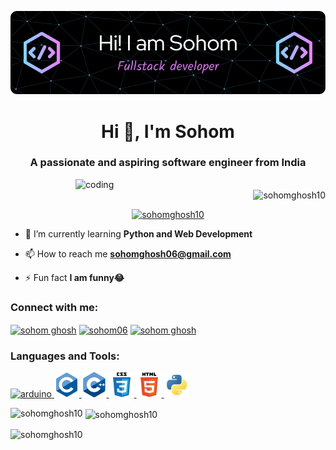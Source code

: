 ![logo](https://github.com/SohomGhosh10/SohomGhosh10/blob/main/github-header-image.png)
<h1 align="center">Hi 👋, I'm Sohom</h1>
<h3 align="center">A passionate and aspiring software engineer from India</h3>

<img align="right" alt="coding" width="400" src="https://user-images.githubusercontent.com/55389276/140866485-8fb1c876-9a8f-4d6a-98dc-08c4981eaf70.gif">
<p align="right"> <img src="https://komarev.com/ghpvc/?username=sohomghosh10&label=Profile%20views&color=0e75b6&style=flat" alt="sohomghosh10" /> </p>

<p align="center"> <a href="https://github.com/ryo-ma/github-profile-trophy"><img src="https://github-profile-trophy.vercel.app/?username=sohomghosh10" alt="sohomghosh10" /></a> </p>

- 🌱 I’m currently learning **Python and Web Development**

- 📫 How to reach me **sohomghosh06@gmail.com**

- ⚡ Fun fact **I am funny😂**

<h3 align="left">Connect with me:</h3>
<p align="left">
<a href="https://fb.com/sohom ghosh" target="blank"><img align="center" src="https://raw.githubusercontent.com/rahuldkjain/github-profile-readme-generator/master/src/images/icons/Social/facebook.svg" alt="sohom ghosh" height="30" width="40" /></a>
<a href="https://instagram.com/sohom06" target="blank"><img align="center" src="https://raw.githubusercontent.com/rahuldkjain/github-profile-readme-generator/master/src/images/icons/Social/instagram.svg" alt="sohom06" height="30" width="40" /></a>
<a href="https://www.hackerrank.com/sohom ghosh" target="blank"><img align="center" src="https://raw.githubusercontent.com/rahuldkjain/github-profile-readme-generator/master/src/images/icons/Social/hackerrank.svg" alt="sohom ghosh" height="30" width="40" /></a>
</p>

<h3 align="left">Languages and Tools:</h3>
<p align="left"> <a href="https://www.arduino.cc/" target="_blank" rel="noreferrer"> <img src="https://cdn.worldvectorlogo.com/logos/arduino-1.svg" alt="arduino" width="40" height="40"/> </a> <a href="https://www.cprogramming.com/" target="_blank" rel="noreferrer"> <img src="https://raw.githubusercontent.com/devicons/devicon/master/icons/c/c-original.svg" alt="c" width="40" height="40"/> </a> <a href="https://www.w3schools.com/cpp/" target="_blank" rel="noreferrer"> <img src="https://raw.githubusercontent.com/devicons/devicon/master/icons/cplusplus/cplusplus-original.svg" alt="cplusplus" width="40" height="40"/> </a> <a href="https://www.w3schools.com/css/" target="_blank" rel="noreferrer"> <img src="https://raw.githubusercontent.com/devicons/devicon/master/icons/css3/css3-original-wordmark.svg" alt="css3" width="40" height="40"/> </a> <a href="https://www.w3.org/html/" target="_blank" rel="noreferrer"> <img src="https://raw.githubusercontent.com/devicons/devicon/master/icons/html5/html5-original-wordmark.svg" alt="html5" width="40" height="40"/> </a> <a href="https://www.python.org" target="_blank" rel="noreferrer"> <img src="https://raw.githubusercontent.com/devicons/devicon/master/icons/python/python-original.svg" alt="python" width="40" height="40"/> </a> </p>

<p><img align="left" src="https://github-readme-stats.vercel.app/api/top-langs?username=sohomghosh10&show_icons=true&locale=en&layout=compact" alt="sohomghosh10" /></p>

<p>&nbsp;<img align="center" src="https://github-readme-stats.vercel.app/api?username=sohomghosh10&show_icons=true&locale=en" alt="sohomghosh10" /></p>

<p><img align="center" src="https://github-readme-streak-stats.herokuapp.com/?user=sohomghosh10&" alt="sohomghosh10" /></p>
